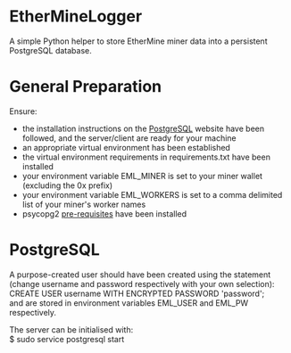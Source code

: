 # EtherMineLogger
A simple Python helper to store EtherMine miner data into a persistent PostgreSQL database.

# General Preparation
Ensure:
<ul>
    <li>the installation instructions on the <a href="https://www.postgresql.org/">PostgreSQL<a> website have been followed, and the server/client are ready for your machine</li>
    <li>an appropriate virtual environment has been established</li>
    <li>the virtual environment requirements in requirements.txt have been installed</li>
    <li>your environment variable EML_MINER is set to your miner wallet (excluding the 0x prefix)</li>
    <li>your environment variable EML_WORKERS is set to a comma delimited list of your miner's worker names</li>
    <li>psycopg2 <a href="https://www.psycopg.org/install/">pre-requisites</a> have been installed</li>
</ul>
      
# PostgreSQL
A purpose-created user should have been created using the statement (change username and password respectively with your own selection):<br>
        CREATE USER username WITH ENCRYPTED PASSWORD 'password';<br>
<username> and <password> are stored in environment variables EML_USER and EML_PW respectively.
    
    
The server can be initialised with:<br>
   $ sudo service postgresql start

